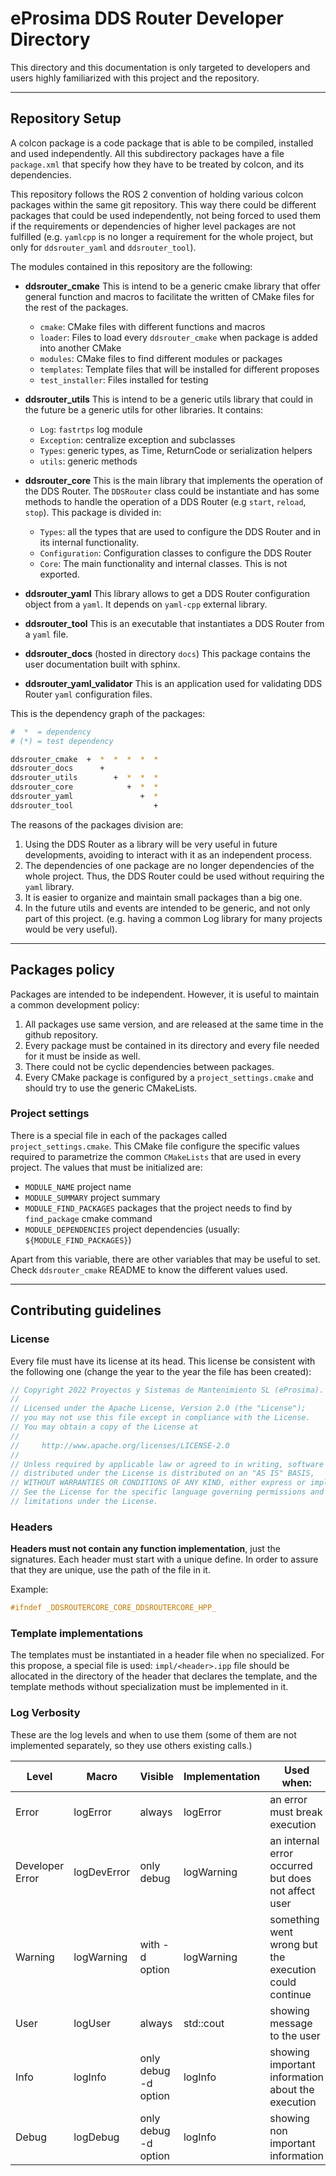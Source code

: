 # eProsima DDS Router Developer Directory

This directory and this documentation is only targeted to developers and users highly familiarized with this
project and the repository.

---

## Repository Setup

A colcon package is a code package that is able to be compiled, installed and used independently.
All this subdirectory packages have a file `package.xml` that specify how they have to be treated by colcon,
and its dependencies.

This repository follows the ROS 2 convention of holding various colcon packages within the same git repository.
This way there could be different packages that could be used independently, not being forced to used them if
the requirements or dependencies of higher level packages are not fulfilled
(e.g. `yamlcpp` is no longer a requirement for the whole project, but only for `ddsrouter_yaml` and `ddsrouter_tool`).

The modules contained in this repository are the following:

* **ddsrouter_cmake** This is intend to be a generic cmake library that offer general function and macros to
  facilitate the written of CMake files for the rest of the packages.
  * `cmake`: CMake files with different functions and macros
  * `loader`: Files to load every `ddsrouter_cmake` when package is added into another CMake
  * `modules`: CMake files to find different modules or packages
  * `templates`: Template files that will be installed for different proposes
  * `test_installer`: Files installed for testing

* **ddsrouter_utils** This is intend to be a generic utils library that could in the future be a generic utils for
  other libraries. It contains:
  * `Log`: `fastrtps` log module
  * `Exception`: centralize exception and subclasses
  * `Types`: generic types, as Time, ReturnCode or serialization helpers
  * `utils`: generic methods

* **ddsrouter_core** This is the main library that implements the operation of the DDS Router.
  The `DDSRouter` class could be instantiate and has some methods to handle the operation of a DDS Router
  (e.g `start`, `reload`, `stop`).
  This package is divided in:
  * `Types`: all the types that are used to configure the DDS Router and in its internal functionality.
  * `Configuration`: Configuration classes to configure the DDS Router
  * `Core`: The main functionality and internal classes. This is not exported.

* **ddsrouter_yaml** This library allows to get a DDS Router configuration object from a `yaml`.
  It depends on `yaml-cpp` external library.

* **ddsrouter_tool** This is an executable that instantiates a DDS Router from a `yaml` file.

* **ddsrouter_docs** (hosted in directory `docs`)
  This package contains the user documentation built with sphinx.

* **ddsrouter_yaml_validator** This is an application used for validating DDS Router `yaml` configuration files.

This is the dependency graph of the packages:

```sh
#  *  = dependency
# (*) = test dependency

ddsrouter_cmake  +  *  *  *  *  *
ddsrouter_docs      +
ddsrouter_utils        +  *  *  *
ddsrouter_core            +  *  *
ddsrouter_yaml               +  *
ddsrouter_tool                  +
```

The reasons of the packages division are:

1. Using the DDS Router as a library will be very useful in future developments, avoiding to interact with it as an
  independent process.
1. The dependencies of one package are no longer dependencies of the whole project.
  Thus, the DDS Router could be used without requiring the `yaml` library.
1. It is easier to organize and maintain small packages than a big one.
1. In the future utils and events are intended to be generic, and not only part of this project.
  (e.g. having a common Log library for many projects would be very useful).

---

## Packages policy

Packages are intended to be independent.
However, it is useful to maintain a common development policy:

1. All packages use same version, and are released at the same time in the github repository.
1. Every package must be contained in its directory and every file needed for it must be inside as well.
1. There could not be cyclic dependencies between packages.
1. Every CMake package is configured by a `project_settings.cmake` and should try to use the generic CMakeLists.

### Project settings

There is a special file in each of the packages called `project_settings.cmake`.
This CMake file configure the specific values required to parametrize the common `CMakeLists` that are used in every
project.
The values that must be initialized are:

* `MODULE_NAME` project name
* `MODULE_SUMMARY` project summary
* `MODULE_FIND_PACKAGES` packages that the project needs to find by `find_package` cmake command
* `MODULE_DEPENDENCIES` project dependencies (usually: `${MODULE_FIND_PACKAGES}`)

Apart from this variable, there are other variables that may be useful to set.
Check `ddsrouter_cmake` README to know the different values used.

---

## Contributing guidelines

### License

Every file must have its license at its head.
This license be consistent with the following one (change the year to the year the file has been created):

```cpp
// Copyright 2022 Proyectos y Sistemas de Mantenimiento SL (eProsima).
//
// Licensed under the Apache License, Version 2.0 (the "License");
// you may not use this file except in compliance with the License.
// You may obtain a copy of the License at
//
//     http://www.apache.org/licenses/LICENSE-2.0
//
// Unless required by applicable law or agreed to in writing, software
// distributed under the License is distributed on an "AS IS" BASIS,
// WITHOUT WARRANTIES OR CONDITIONS OF ANY KIND, either express or implied.
// See the License for the specific language governing permissions and
// limitations under the License.
```

### Headers

**Headers must not contain any function implementation**, just the signatures.
Each header must start with a unique define.
In order to assure that they are unique, use the path of the file in it.

Example:

```cpp
#ifndef _DDSROUTERCORE_CORE_DDSROUTERCORE_HPP_
```

### Template implementations

The templates must be instantiated in a header file when no specialized.
For this propose, a special file is used:
`impl/<header>.ipp` file should be allocated in the directory of the header that declares the template,
and the template methods without specialization must be implemented in it.

### Log Verbosity

These are the log levels and when to use them
(some of them are not implemented separately, so they use others existing calls.)

| Level           | Macro       | Visible              | Implementation | Used when:                                            |
|-----------------|-------------|----------------------|----------------|-------------------------------------------------------|
| Error           | logError    | always               | logError       | an error must break execution                         |
| Developer Error | logDevError | only debug           | logWarning     | an internal error occurred but does not affect user   |
| Warning         | logWarning  | with -d option       | logWarning     | something went wrong but the execution could continue |
| User            | logUser     | always               | std::cout      | showing message to the user                           |
| Info            | logInfo     | only debug -d option | logInfo        | showing important information about the execution     |
| Debug           | logDebug    | only debug -d option | logInfo        | showing non important information                     |

